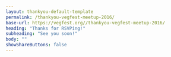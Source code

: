 ```yaml
---
layout: thankyou-default-template
permalink: /thankyou-vegfest-meetup-2016/
base-url: https://vegfest.org//thankyou-vegfest-meetup-2016/
heading: "Thanks for RSVPing!"
subheading: "See you soon!"
body: ""
showShareButtons: false
---
```


<img src="/{{site.assets_dir}}{{site.img_dir}}envelope-check.png" alt="" class="img-responsive" style="padding: 0 30% 0 30%" />
